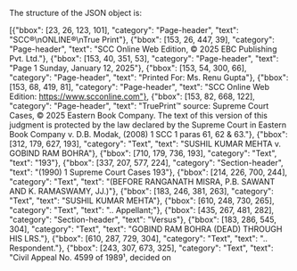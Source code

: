  The structure of the JSON object is:

[{"bbox": [23, 26, 123, 101], "category": "Page-header", "text": "SCC®\nONLINE®\nTrue Print"}, {"bbox": [153, 26, 447, 39], "category": "Page-header", "text": "SCC Online Web Edition, © 2025 EBC Publishing Pvt. Ltd."}, {"bbox": [153, 40, 351, 53], "category": "Page-header", "text": "Page 1 Sunday, January 12, 2025"}, {"bbox": [153, 54, 300, 66], "category": "Page-header", "text": "Printed For: Ms. Renu Gupta"}, {"bbox": [153, 68, 419, 81], "category": "Page-header", "text": "SCC Online Web Edition: https://www.scconline.com"}, {"bbox": [153, 82, 668, 122], "category": "Page-header", "text": "TruePrint™ source: Supreme Court Cases, © 2025 Eastern Book Company. The text of this version of this judgment is protected by the law declared by the Supreme Court in Eastern Book Company v. D.B. Modak, (2008) 1 SCC 1 paras 61, 62 & 63."}, {"bbox": [312, 179, 627, 193], "category": "Text", "text": "SUSHIL KUMAR MEHTA v. GOBIND RAM BOHRA"}, {"bbox": [710, 179, 736, 193], "category": "Text", "text": "193"}, {"bbox": [337, 207, 577, 224], "category": "Section-header", "text": "(1990) 1 Supreme Court Cases 193"}, {"bbox": [214, 226, 700, 244], "category": "Text", "text": "(BEFORE RANGANATH MISRA, P.B. SAWANT AND K. RAMASWAMY, JJ.)"}, {"bbox": [183, 246, 381, 263], "category": "Text", "text": "SUSHIL KUMAR MEHTA"}, {"bbox": [610, 248, 730, 265], "category": "Text", "text": ".. Appellant;"}, {"bbox": [435, 267, 481, 282], "category": "Section-header", "text": "Versus"}, {"bbox": [183, 286, 545, 304], "category": "Text", "text": "GOBIND RAM BOHRA (DEAD) THROUGH HIS LRS."}, {"bbox": [610, 287, 729, 304], "category": "Text", "text": ".. Respondent."}, {"bbox": [243, 307, 673, 325], "category": "Text", "text": "Civil Appeal No. 4599 of 1989¹, decided on
